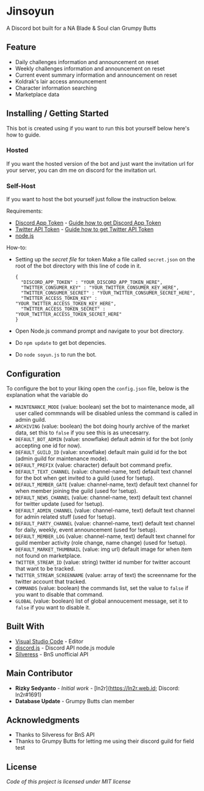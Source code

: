 # Jinsoyun
A Discord bot built for a NA Blade &amp; Soul clan Grumpy Butts

## Feature
* Daily challenges information and announcement on reset
* Weekly challenges information and announcement on reset
* Current event summary information and announcement on reset
* Koldrak's lair access announcement
* Character information searching
* Marketplace data

## Installing / Getting Started
This bot is created using if you want to run this bot yourself below here's how to guide.

### Hosted
If you want the hosted version of the bot and just want the invitation url for your server, you can dm me on discord for the invitation url.

### Self-Host
If you want to host the bot yourself just follow the instruction below.

Requirements:
* [Discord App Token](https://discordapp.com/developers/applications/) - [Guide how to get Discord App Token](https://anidiots.guide/getting-started/getting-started-long-version)
* [Twitter API Token](https://developer.twitter.com/) - [Guide how to get Twitter API Token](https://developer.twitter.com/en/docs/basics/authentication/guides/access-tokens.html)
* [node.js](https://nodejs.org/)

How-to:
* Setting up the *secret file* for token
  Make a file called `secret.json` on the root of the bot directory with this line of code in it.

  ```
  {
    "DISCORD_APP_TOKEN" : "YOUR_DISCORD_APP_TOKEN_HERE",
    "TWITTER_CONSUMER_KEY" : "YOUR_TWITTER_CONSUMER_KEY_HERE",
    "TWITTER_CONSUMER_SECRET" : "YOUR_TWITTER_CONSUMER_SECRET_HERE",
    "TWITTER_ACCESS_TOKEN_KEY" : "YOUR_TWITTER_ACCESS_TOKEN_KEY_HERE",
    "TWITTER_ACCESS_TOKEN_SECRET" : "YOUR_TWITTER_ACCESS_TOKEN_SECRET_HERE"
  }
  ```
* Open Node.js command prompt and navigate to your bot directory.
* Do `npm update` to get bot depencies.
* Do `node soyun.js` to run the bot.

## Configuration
To configure the bot to your liking open the `config.json` file, below is the explanation what the variable do

* `MAINTENANCE_MODE` (value: boolean) set the bot to maintenance mode, all user called commnands will be disabled unless the command is called in admin guild.
* `ARCHIVING` (value: boolean) the bot doing hourly archive of the market data, set this to `false` if you see this is as unecesarry.
* `DEFAULT_BOT_ADMIN` (value: snowflake) default admin id for the bot (only accepting one id for now).
* `DEFAULT_GUILD_ID` (value: snowflake) default main guild id for the bot (admin guild for maintenance mode).
* `DEFAULT_PREFIX` (value: character) default bot command prefix.
* `DEFAULT_TEXT_CHANNEL` (value: channel-name, text) default text channel for the bot when get invited to a guild (used for !setup).
* `DEFAULT_MEMBER_GATE` (value: channel-name, text) default text channel for when member joining the guild (used for !setup).
* `DEFAULT_NEWS_CHANNEL` (value: channel-name, text) default text channel for twitter update (used for !setup).
* `DEFAULT_ADMIN_CHANNEL` (value: channel-name, text) default text channel for admin related stuff (used for !setup).
* `DEFAULT_PARTY_CHANNEL` (value: channel-name, text) default text channel for daily, weekly, event announcement (used for !setup).
* `DEFAULT_MEMBER_LOG` (value: channel-name, text) default text channel for guild member activity (role change, name change) (used for !setup).
* `DEFAULT_MARKET_THUMBNAIL` (value: img url) default image for when item not found on marketplace.
* `TWITTER_STREAM_ID` (value: string) twitter id number for twitter account that want to be tracked.
* `TWITTER_STREAM_SCREENNAME` (value: array of text) the screenname for the twitter account that tracked.
* `COMMANDS` (value: boolean) the commands list, set the value to `false` if you want to disable that command.
* `GLOBAL` (value: boolean) list of global annoucement message, set it to `false` if you want to disable it.

## Built With
* [Visual Studio Code](https://code.visualstudio.com/) - Editor
* [discord.js](https://discord.js.org) - Discord API node.js module
* [Silveress](https://bns.silveress.ie/) - BnS unofficial API

## Main Contributor
* **Rizky Sedyanto** - *Initial work* - [ln2r](https://ln2r.web.id; Discord: ln2r#1691)
* **Database Update** - Grumpy Butts clan member

## Acknowledgments
* Thanks to Silveress for BnS API
* Thanks to Grumpy Butts for letting me using their discord guild for field test

## License
*Code of this project is licensed under MIT license*
